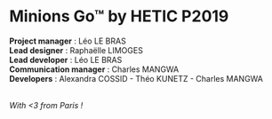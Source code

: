 <h1>Minions Go™ by HETIC P2019</h1>

**Project manager** : Léo LE BRAS<br/>
**Lead designer** : Raphaëlle LIMOGES<br/>
**Lead developer** : Léo LE BRAS<br/>
**Communication manager** : Charles MANGWA<br/>
**Developers** : Alexandra COSSID - Théo KUNETZ - Charles MANGWA<br/><br/>

*With <3 from Paris !*
